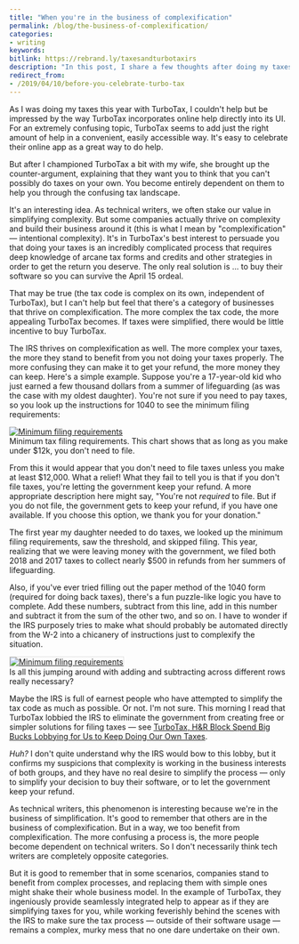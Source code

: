 ```yaml
---
title: "When you're in the business of complexification"
permalink: /blog/the-business-of-complexification/
categories:
- writing
keywords:
bitlink: https://rebrand.ly/taxesandturbotaxirs
description: "In this post, I share a few thoughts after doing my taxes. Some businesses thrive on complexity and would have you believe there's no simple approach apart from purchasing their software."
redirect_from:
- /2019/04/10/before-you-celebrate-turbo-tax
---
```


As I was doing my taxes this year with TurboTax, I couldn't help but be impressed by the way TurboTax incorporates online help directly into its UI. For an extremely confusing topic, TurboTax seems to add just the right amount of help in a convenient, easily accessible way. It's easy to celebrate their online app as a great way to do help.

But after I championed TurboTax a bit with my wife, she brought up the counter-argument, explaining that they want you to think that you can't possibly do taxes on your own. You become entirely dependent on them to help you through the confusing tax landscape.

It's an interesting idea. As technical writers, we often stake our value in simplifying complexity. But some companies actually thrive on complexity and build their business around it (this is what I mean by "complexification" &mdash; intentional complexity). It's in TurboTax's best interest to persuade you that doing your taxes is an incredibly complicated process that requires deep knowledge of arcane tax forms and credits and other strategies in order to get the return you deserve. The only real solution is ... to buy their software so you can survive the April 15 ordeal.

That may be true (the tax code is complex on its own, independent of TurboTax), but I can't help but feel that there's a category of businesses that thrive on complexification. The more complex the tax code, the more appealing TurboTax becomes. If taxes were simplified, there would be little incentive to buy TurboTax.

The IRS thrives on complexification as well. The more complex your taxes, the more they stand to benefit from you not doing your taxes properly. The more confusing they can make it to get your refund, the more money they can keep. Here's a simple example. Suppose you're a 17-year-old kid who just earned a few thousand dollars from a summer of lifeguarding (as was the case with my oldest daughter). You're not sure if you need to pay taxes, so you look up the instructions for 1040 to see the minimum filing requirements:

<caption><a href="https://www.irs.gov/pub/irs-pdf/i1040gi.pdf"> <img src="https://s3.us-west-1.wasabisys.com/idbwmedia.com/images/irsfilingrequirements.png" alt="Minimum filing requirements" /></a><figcaption>Minimum tax filing requirements. This chart shows that as long as you make under $12k, you don't need to file.</figcaption></caption>

From this it would appear that you don't need to file taxes unless you make at least $12,000. What a relief! What they fail to tell you is that if you don't file taxes, you're letting the government keep your refund. A more appropriate description here might say, "You're not *required* to file. But if you do not file, the government gets to keep your refund, if you have one available. If you choose this option, we thank you for your donation."

The first year my daughter needed to do taxes, we looked up the minimum filing requirements, saw the threshold, and skipped filing. This year, realizing that we were leaving money with the government, we filed both 2018 and 2017 taxes to collect nearly $500 in refunds from her summers of lifeguarding.

Also, if you've ever tried filling out the paper method of the 1040 form (required for doing back taxes), there's a fun puzzle-like logic you have to complete. Add these numbers, subtract from this line, add in this number and subtract it from the sum of the other two, and so on. I have to wonder if the IRS purposely tries to make what should probably be automated directly from the W-2 into a chicanery of instructions just to complexify the situation.

<caption><a href="https://www.irs.gov/pub/irs-pdf/f1040.pdf"> <img src="https://s3.us-west-1.wasabisys.com/idbwmedia.com/images/unnecessary_complexity_taxes.png" alt="Minimum filing requirements" style="border: 1px solid #dedede;"/></a><figcaption>Is all this jumping around with adding and subtracting across different rows really necessary?</figcaption></caption>

Maybe the IRS is full of earnest people who have attempted to simplify the tax code as much as possible. Or not. I'm not sure. This morning I read that TurboTax lobbied the IRS to eliminate the government from creating free or simpler solutions for filing taxes &mdash; see [TurboTax, H&R Block Spend Big Bucks Lobbying for Us to Keep Doing Our Own Taxes](https://www.nbcnews.com/business/taxes/turbotax-h-r-block-spend-millions-lobbying-us-keep-doing-n736386).

*Huh?* I don't quite understand why the IRS would bow to this lobby, but it confirms my suspicions that complexity is working in the business interests of both groups, and they have no real desire to simplify the process &mdash; only to simplify your decision to buy their software, or to let the government keep your refund.

As technical writers, this phenomenon is interesting because we're in the business of simplification. It's good to remember that others are in the business of complexification. But in a way, we too benefit from complexification. The more confusing a process is, the more people become dependent on technical writers. So I don't necessarily think tech writers are completely opposite categories.

But it is good to remember that in some scenarios, companies stand to benefit from complex processes, and replacing them with simple ones might shake their whole business model. In the example of TurboTax, they ingeniously provide seamlessly integrated help to appear as if they are simplifying taxes for you, while working feverishly behind the scenes with the IRS to make sure the tax process &mdash; outside of their software usage &mdash; remains a complex, murky mess that no one dare undertake on their own.
